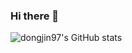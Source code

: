 ### Hi there 👋

![dongjin97's GitHub stats](https://github-readme-stats.vercel.app/api?username=dongjin97&show_icons=true&theme=dark)   
